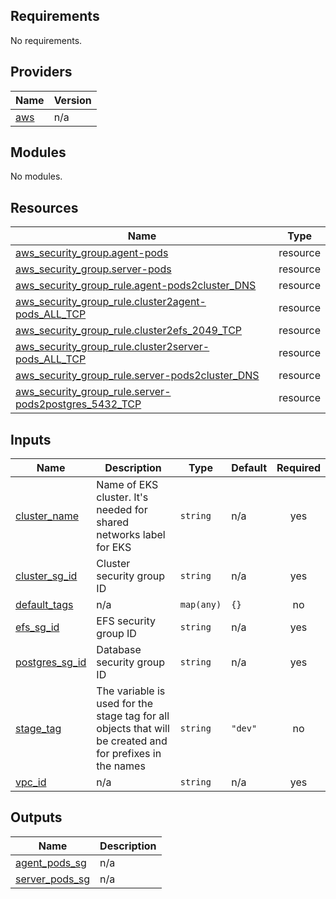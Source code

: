 <!-- BEGIN_TF_DOCS -->
## Requirements

No requirements.

## Providers

| Name | Version |
|------|---------|
| <a name="provider_aws"></a> [aws](#provider\_aws) | n/a |

## Modules

No modules.

## Resources

| Name | Type |
|------|------|
| [aws_security_group.agent-pods](https://registry.terraform.io/providers/hashicorp/aws/latest/docs/resources/security_group) | resource |
| [aws_security_group.server-pods](https://registry.terraform.io/providers/hashicorp/aws/latest/docs/resources/security_group) | resource |
| [aws_security_group_rule.agent-pods2cluster_DNS](https://registry.terraform.io/providers/hashicorp/aws/latest/docs/resources/security_group_rule) | resource |
| [aws_security_group_rule.cluster2agent-pods_ALL_TCP](https://registry.terraform.io/providers/hashicorp/aws/latest/docs/resources/security_group_rule) | resource |
| [aws_security_group_rule.cluster2efs_2049_TCP](https://registry.terraform.io/providers/hashicorp/aws/latest/docs/resources/security_group_rule) | resource |
| [aws_security_group_rule.cluster2server-pods_ALL_TCP](https://registry.terraform.io/providers/hashicorp/aws/latest/docs/resources/security_group_rule) | resource |
| [aws_security_group_rule.server-pods2cluster_DNS](https://registry.terraform.io/providers/hashicorp/aws/latest/docs/resources/security_group_rule) | resource |
| [aws_security_group_rule.server-pods2postgres_5432_TCP](https://registry.terraform.io/providers/hashicorp/aws/latest/docs/resources/security_group_rule) | resource |

## Inputs

| Name | Description | Type | Default | Required |
|------|-------------|------|---------|:--------:|
| <a name="input_cluster_name"></a> [cluster\_name](#input\_cluster\_name) | Name of EKS cluster. It's needed for shared networks label for EKS | `string` | n/a | yes |
| <a name="input_cluster_sg_id"></a> [cluster\_sg\_id](#input\_cluster\_sg\_id) | Cluster security group ID | `string` | n/a | yes |
| <a name="input_default_tags"></a> [default\_tags](#input\_default\_tags) | n/a | `map(any)` | `{}` | no |
| <a name="input_efs_sg_id"></a> [efs\_sg\_id](#input\_efs\_sg\_id) | EFS security group ID | `string` | n/a | yes |
| <a name="input_postgres_sg_id"></a> [postgres\_sg\_id](#input\_postgres\_sg\_id) | Database security group ID | `string` | n/a | yes |
| <a name="input_stage_tag"></a> [stage\_tag](#input\_stage\_tag) | The variable is used for the stage tag for all objects that will be created and for prefixes in the names | `string` | `"dev"` | no |
| <a name="input_vpc_id"></a> [vpc\_id](#input\_vpc\_id) | n/a | `string` | n/a | yes |

## Outputs

| Name | Description |
|------|-------------|
| <a name="output_agent_pods_sg"></a> [agent\_pods\_sg](#output\_agent\_pods\_sg) | n/a |
| <a name="output_server_pods_sg"></a> [server\_pods\_sg](#output\_server\_pods\_sg) | n/a |
<!-- END_TF_DOCS -->